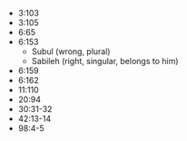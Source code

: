 - 3:103
- 3:105
- 6:65
- 6:153
    - Subul (wrong, plural)
    - Sabileh (right, singular, belongs to him)
- 6:159
- 6:162
- 11:110
- 20:94
- 30:31-32
- 42:13-14
- 98:4-5
